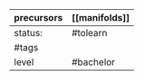 
| precursors | [[manifolds]] |
| ---------- | ------------- |
| status:    | #tolearn      |
| #tags      |               |
| level      | #bachelor     |
